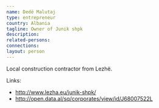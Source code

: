 ```yaml
---
name: Dedë Malutaj
type: entrepreneur
country: Albania
tagline: Owner of Junik shpk
description:
related-persons:
connections:
layout: person
---
```

Local construction contractor from Lezhë.

Links:
* <http://www.lezha.eu/junik-shpk/>
* <http://open.data.al/sq/corporates/view/id/J68007522L>
